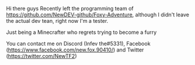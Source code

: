 Hi there guys
Recently left the programming team of https://github.com/NewDEV-github/Foxy-Adventure, although I didn't leave the actual dev tean, right now I'm a tester.

Just being a Minecrafter who regrets trying to become a furry

You can contact me on Discord (Infev the#5331), Facebook (https://www.facebook.com/new.fox.90410/) and Twitter (https://twitter.com/NewTF2)
